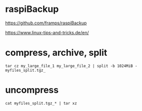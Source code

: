 # raspiBackup

https://github.com/framps/raspiBackup

https://www.linux-tips-and-tricks.de/en/


# compress, archive, split
```tar cz my_large_file_1 my_large_file_2 | split -b 1024MiB - myfiles_split.tgz_```

# uncompress
```cat myfiles_split.tgz_* | tar xz```
